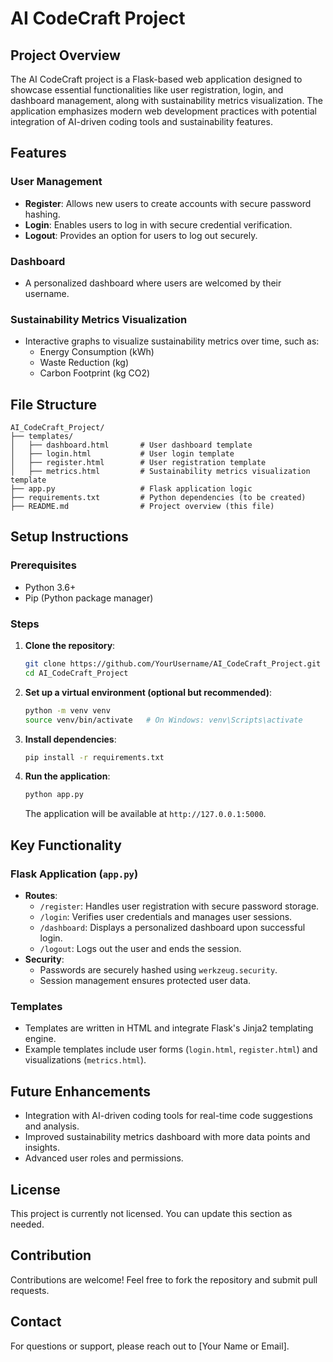 # AI CodeCraft Project

## Project Overview

The AI CodeCraft project is a Flask-based web application designed to showcase essential functionalities like user registration, login, and dashboard management, along with sustainability metrics visualization. The application emphasizes modern web development practices with potential integration of AI-driven coding tools and sustainability features.

## Features

### User Management
- **Register**: Allows new users to create accounts with secure password hashing.
- **Login**: Enables users to log in with secure credential verification.
- **Logout**: Provides an option for users to log out securely.

### Dashboard
- A personalized dashboard where users are welcomed by their username.

### Sustainability Metrics Visualization
- Interactive graphs to visualize sustainability metrics over time, such as:
  - Energy Consumption (kWh)
  - Waste Reduction (kg)
  - Carbon Footprint (kg CO2)

## File Structure
```
AI_CodeCraft_Project/
├── templates/
│   ├── dashboard.html       # User dashboard template
│   ├── login.html           # User login template
│   ├── register.html        # User registration template
│   ├── metrics.html         # Sustainability metrics visualization template
├── app.py                   # Flask application logic
├── requirements.txt         # Python dependencies (to be created)
├── README.md                # Project overview (this file)
```

## Setup Instructions

### Prerequisites
- Python 3.6+
- Pip (Python package manager)

### Steps
1. **Clone the repository**:
   ```bash
   git clone https://github.com/YourUsername/AI_CodeCraft_Project.git
   cd AI_CodeCraft_Project
   ```

2. **Set up a virtual environment (optional but recommended)**:
   ```bash
   python -m venv venv
   source venv/bin/activate   # On Windows: venv\Scripts\activate
   ```

3. **Install dependencies**:
   ```bash
   pip install -r requirements.txt
   ```

4. **Run the application**:
   ```bash
   python app.py
   ```
   The application will be available at `http://127.0.0.1:5000`.

## Key Functionality

### Flask Application (`app.py`)
- **Routes**:
  - `/register`: Handles user registration with secure password storage.
  - `/login`: Verifies user credentials and manages user sessions.
  - `/dashboard`: Displays a personalized dashboard upon successful login.
  - `/logout`: Logs out the user and ends the session.
- **Security**:
  - Passwords are securely hashed using `werkzeug.security`.
  - Session management ensures protected user data.

### Templates
- Templates are written in HTML and integrate Flask's Jinja2 templating engine.
- Example templates include user forms (`login.html`, `register.html`) and visualizations (`metrics.html`).

## Future Enhancements
- Integration with AI-driven coding tools for real-time code suggestions and analysis.
- Improved sustainability metrics dashboard with more data points and insights.
- Advanced user roles and permissions.

## License
This project is currently not licensed. You can update this section as needed.

## Contribution
Contributions are welcome! Feel free to fork the repository and submit pull requests.

## Contact
For questions or support, please reach out to [Your Name or Email].
